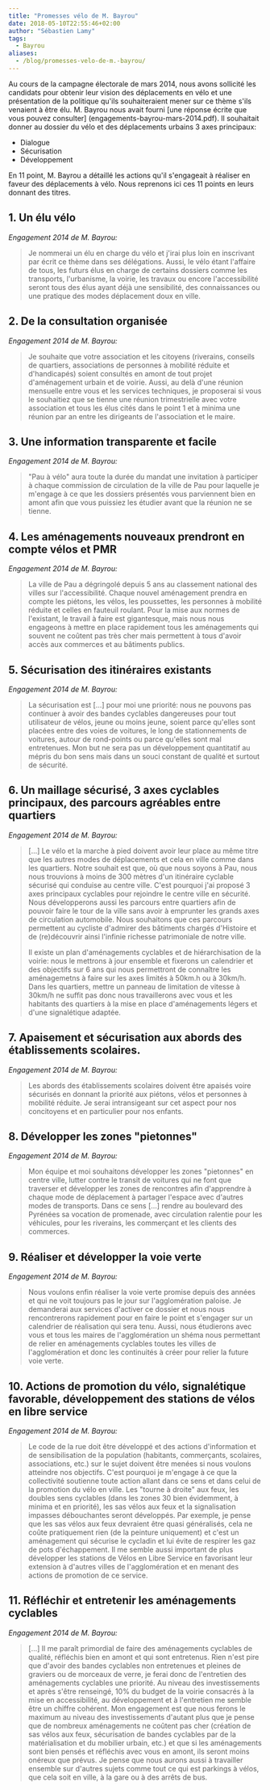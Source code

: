```yaml
---
title: "Promesses vélo de M. Bayrou"
date: 2018-05-10T22:55:46+02:00
author: "Sébastien Lamy"
tags:
  - Bayrou
aliases:
  - /blog/promesses-velo-de-m.-bayrou/
---
```


Au cours de la campagne électorale de mars 2014, nous avons sollicité les
candidats pour obtenir leur vision des déplacements en vélo et une présentation
de la politique qu'ils souhaiteraient mener sur ce thème s'ils venaient à être
élu. M. Bayrou nous avait fourni [une réponse écrite que vous pouvez consulter]
(engagements-bayrou-mars-2014.pdf). Il souhaitait donner au dossier du vélo et
des déplacements urbains 3 axes principaux:

* Dialogue
* Sécurisation
* Développement

En 11 point, M. Bayrou a détaillé les actions qu'il s'engageait à réaliser en
faveur des déplacements à vélo. Nous reprenons ici ces 11 points en leurs
donnant des titres<!-- et en plaçant en face nos constats et commentaires pour
chacun d'eux. Nous tâcherons de tenir à jour ce carnet de bord vigilant-->.



## 1. Un élu vélo

_Engagement 2014 de M. Bayrou:_

> Je nommerai un élu en charge du vélo et j'irai plus loin en inscrivant par
> écrit ce thème dans ses délégations. Aussi, le vélo étant l'affaire de tous,
> les futurs élus en charge de certains dossiers comme les transports,
> l'urbanisme, la voirie, les travaux ou encore l'accessibilité seront tous des
> élus ayant déjà une sensibilité, des connaissances ou une pratique des modes
> déplacement doux en ville.

<!--
### Constat

M. Bayrou a effectivement nommé M. Boniface, adhérent de longue date de Pau à
Vélo, en charge du développement durable et des transport. Cependant, apparament
desespéré par le manque de prise en compte de son travail, M. Boniface nous a
signifié le 8 mars 2018 qu'il ne s'occupait plus du dossier vélo. Il n'y a donc
actuellement plus de responsable vélo parmis les élus.

M. Brin, en charge de la coordination générale et de l'urbanisme, est de fait
l'homme clé des aménagements de l'agglomération. Nous pouvons le créditer
d'afficher une volonté de sortir du "tout voiture", mais nous ne l'avons pas
croisé en vélo dans notre ville, ne manquez pas de nous informer si cela vous
arrive.

M. Capéran (travaux), nous a fait part de sa pratique du vélo lors de notre
rencontre au rassemblement du 4 mars pour l'accessibilité de la passerelle.
D'après nos éléments, il s'agirait surtout d'une pratique de loisir plus
que d'une pratique utilitaire. N'hésitez pas à nous signaler si vous le
croisez régulièrement à vélo en ville.

### Commentaire

Ce point n'est plus respecté, et il est de peu d'utilité si la voix du vélo
reste placardisé. Avant l'élu vélo, il faut un maire qui ait une vraie envie de
favoriser le vélo comme moyen de transport. L'élu vélo avec des pouvoirs
conséquents n'est que la suite logique de ce préalable indispensable.
Nous espérons contribuer à changer la vision de M. le maire par nos actions
et le dialogue que nous pourrons mettre en place. -->

## 2. De la consultation organisée

_Engagement 2014 de M. Bayrou:_

> Je souhaite que votre association et les citoyens (riverains, conseils de
> quartiers, associations de personnes à mobilité réduite et d'handicapés)
> soient consultés en amont de tout projet d'aménagement urbain et de voirie.
> Aussi, au delà d'une réunion mensuelle entre vous et les services techniques,
> je proposerai si vous le souhaitiez que se tienne une réunion trimestrielle
> avec votre association et tous les élus cités dans le point 1 et à minima une
> réunion par an entre les dirigeants de l'association et le maire.

<!--
### Constat

* Nombreux sont le projets de voiries qui ont été fait sans consulter notre
association: Etigny, place Gramont, rue du Mohédan, Boulevard des Pyrénées, rue
des Alliés, rue Carnot, rue Orléan/Nogué, place Verdun, avenue Trespoey. Il ne
fait aucun doute que sur toutes ces rénovations, le déplacement en vélo aurait
pu être largement plus favorisé si la volonté de le faire avait été là.  Pour la
passerelle entre Bizanos et Mazères-Lezons, l'agglo nous a demandé le type de
goulotte à mettre en place aux abords des escaliers. La décision "escalier"
avait déjà été actée sans consultation préalable.
* Nous n'avons jamais été conviés à une "réunion mensuelle" avec les services
techniques.
* Bien que nous souhaitions une réunion trimestrielle avec les élus du point 1, ce
type de réunion ne nous a jamais été proposé. Les seules réunions avec les élus
qui ont eu lieu à ce jour avec les élus ont été:
  * une réunion de présentation du plan vélo, pour un processus de concertation
  avorté immédiatement
  * une réunion sur l'accessibilité de la passerelle Bizanos/Mazères-Lezons,
  suite à un rassemblement public le 4 mars, plusieurs lettres de relance de
  notre part, et alors que l'inauguration de la passerelle était fixée avec
  une date très proche.
* La rencontre annuelle avec M. le maire n'a jamais eu lieu. Il reste possible
de l'interpeller publiquement au forum citoyen tous les vendredi soir où
il a lieu.
* En décembre 2017, le SMTU a fait preuve de volontarisme en nous invitant pour
nous présenter les évolutions envisagées pour son service de vélo en location
longue durée, et vélo en libre service.

### Commentaire

* La réunion mensuelle avec les services techniques devait avoir lieu le 13è mois.
* Nous souhaitons une réunion trimestrielle avec les élus cité au point 1, nous
n'avions pas compris que ce souhait devait être manifesté par voie de
rassemblements public, comme celui du 4 mars qui nous a permis d'obtenir notre
deuxième rencontre avec eux depuis 2014, et avec un ordre du jour assez restreint
(la passerelle)
* A l'heure où j'écris ces lignes (14 mai 2018), nous avons justement profité du
forum du 20 avril 2018 pour demander la mise en place d'un processus de
consultation sur les projets de voiries, et  une réunion en ce sens est prévu
avec les services techniques le 16 mai. Nous espérons que la tenue de cet
engagement va finir par se mettre en place. Espérons notamment pouvoir faire
entendre la voix du déplacement à vélo sur la rénovation des
Halles/foirail/Carnot, ainsi que pour toutes les rénovations liées au BHNS-->


## 3. Une information transparente et facile

_Engagement 2014 de M. Bayrou:_

> "Pau à vélo" aura toute la durée du mandat une invitation à participer à
> chaque commission de circulation de la ville de Pau pour laquelle je m'engage à
> ce que les dossiers présentés vous parviennent bien en amont afin que vous
> puissiez les étudier avant que la réunion ne se tienne.

<!--
### Constat

Cet engagement n'a clairement pas été respecté pour les réfections de voiries,
pour lesquels aucun document ne nous a été transmis. Nous avons pu recevoir des
documents de la mairie qu'à une occasion depuis l'élection de M. Bayrou: Pour le
plan vélo, un dossier nous a été transmis le 13 avril 2017 pour une réunion le 3
mai 2017, et un avis à rendre pour le 5 mai. Ces délais ne sont pas "bien en
amont" pour des bénévoles qui ont une vie active et doivent trouver le temps de
se réunir après s'être documenté.
-->


## 4. Les aménagements nouveaux prendront en compte vélos et PMR

_Engagement 2014 de M. Bayrou:_

> La ville de Pau a dégringolé depuis 5 ans au classement national des villes
> sur l'accessibilité. Chaque nouvel aménagement prendra en compte les piétons,
> les vélos, les poussettes, les personnes à mobilité réduite et celles en
> fauteuil roulant. Pour la mise aux normes de l'existant, le travail à faire
> est gigantesque, mais nous nous engageons à mettre en place rapidement tous
> les aménagements qui souvent ne coûtent pas très cher mais permettent à tous
> d'avoir accès aux commerces et au bâtiments publics.

<!--
### Constat

* Ce point est mis à mal au niveau de la communauté d'agglomération, dont M.
Bayrou est président. L'inauguration de la passerelle entre Bizanos et
Mazères-Lezons se fera le 18 mai 2018 sans son accessibilité pour tous. A
l'heure où j'écris ces lignes (14 mai 2018), les élus de l'agglomération ont
manifesté une volonté de réaliser l'accessibilité de la passerelle en y
impliquant les acteurs concernés. Reste à transformer l'essai.
* Dans un passé proche, de nombreuse panne prolongée d'ascenseur sont venus
contredire cette priorité accordé à l'accessibilité. L'ascenseur PMR du
funiculaire est resté en panne pendant un mois, et les ascenseurs du Hédas ont
connus plusieurs disfonctionnement qui ont tardés à être résolus. Au Hédas, nous
regrettons que la pente douce vers la place d'Espagne ait été balayée au premier
obstacle technique rencontré. L'avantage de la pente est qu'elle ne tombe pas en
panne.
* Le gros point noir de l'accessibilité publique à Pau reste la gare SNCF, et les
services de M. Bayrou ont informés en forum citoyen qu'ils bataillent contre les
nombreux obstacles que leur pose la SNCF et les batiments de France sur le sujet.

### Commentaire

Les aménagements les moins chers sont ceux qu'on ne fait pas, mais ils ne
permettent pas à tous d'accéder aux batiments publics. Nous espérons la
réalisation effective de l'accessibilité de la passerelle avec une pente douce,
regrettons l'annulation du projet de pente douce vers la place d'Espagne depuis
le Hédas, et souhaitons que M. Bayrou réussisse sa bataille pour l'accessibilité
de la gare.
-->


## 5. Sécurisation des itinéraires existants

_Engagement 2014 de M. Bayrou:_

> La sécurisation est [...] pour moi une priorité: nous ne pouvons pas continuer à
> avoir des bandes cyclables dangereuses pour tout utilisateur de vélos, jeune
> ou moins jeune, soient parce qu'elles sont placées entre des voies de
> voitures, le long de stationnements de voitures, autour de rond-points ou
> parce qu'elles sont mal entretenues. Mon but ne sera pas un développement
> quantitatif au mépris du bon sens mais dans un souci constant de qualité et
> surtout de sécurité.

<!--
### Constat

Depuis le début de la mandature, l'entretien de la peinture et de l'espace
cyclable est loin d'avoir été irréprochable. Aucune bande "dangereuse" n'a
été modifiée à notre connaissance.
M. Bayrou ne nous a pas menti en nous prévenant que "son but ne sera pas un
développement quantitatif": Le réseau cyclable est resté quasiment inchangé
jusqu'à présent, hormis la création de la piste du boulevard des Pyrénées
et le tracé le long de l'avenue Trespoey.
-->


## 6. Un maillage sécurisé, 3 axes cyclables principaux, des parcours agréables entre quartiers

_Engagement 2014 de M. Bayrou:_

> [...] Le vélo et la marche à pied doivent avoir leur place au même titre que
> les autres modes de déplacements et cela en ville comme dans les quartiers.
> Notre souhait est que, où que nous soyons à Pau, nous nous trouvions à moins
> de 300 mètres d'un itinéraire cyclable sécurisé qui conduise au centre ville.
> C'est pourquoi j'ai proposé 3 axes principaux cyclables pour rejoindre le
> centre ville en sécurité. Nous développerons aussi les parcours entre
> quartiers afin de pouvoir faire le tour de la ville sans avoir à emprunter les
> grands axes de circulation automobile. Nous souhaitons que ces parcours
> permettent au cycliste d'admirer des bâtiments chargés d'Histoire et de
> (re)découvrir ainsi l'infinie richesse patrimoniale de notre ville.
>
> Il existe un plan d'aménagements cyclables et de hiérarchisation de la voirie:
> nous le mettrons à jour ensemble et fixerons un calendrier et des objectifs
> sur 6 ans qui nous permettront de connaître les aménagemetns à faire sur les
> axes limités à 50km.h ou à 30km/h. Dans les quartiers, mettre un panneau de
> limitation de vitesse à 30km/h ne suffit pas donc nous travaillerons avec vous
> et les habitants des quartiers à la mise en place d'aménagements légers et
> d'une signalétique adaptée.

<!--
Baromètre: accès au centre ville = point noir
Aménagements légers zone 30: on les attends comme à Billère
Plan vélo: voir la consultation fantoche, qu'il faut relancer.

# Commentaire
au même titre -> Il faudrait les favoriser, pas seulement les mettre au même titre
-->


## 7. Apaisement et sécurisation aux abords des établissements scolaires.

_Engagement 2014 de M. Bayrou:_

> Les abords des établissements scolaires doivent être apaisés voire sécurisés
> en donnant la priorité aux piétons, vélos et personnes à mobilité réduite. Je
> serai intransigeant sur cet aspect pour nos concitoyens et en particulier pour
> nos enfants.

<!--
Vrai pour ce qui est touchén par le BHNS (Henri iv et calandreta). Mais le futur reste lointain
Accès rue viard reste un enfer.
-->

## 8. Développer les zones "pietonnes"

_Engagement 2014 de M. Bayrou:_

> Mon équipe et moi souhaitons développer les zones "pietonnes" en centre ville,
> lutter contre le transit de voitures qui ne font que traverser et développer
> les zones de rencontres afin d'apprendre à chaque mode de déplacement à
> partager l'espace avec d'autres modes de transports. Dans ce sens [...] rendre
> au boulevard des Pyrénées sa vocation de promenade, avec circulation ralentie
> pour les véhicules, pour les riverains, les commerçant et les clients des
> commerces.


## 9. Réaliser et développer la voie verte

_Engagement 2014 de M. Bayrou:_

> Nous voulons enfin réaliser la voie verte promise depuis des années et qui ne
> voit toujours pas le jour sur l'agglomération paloise. Je demanderai aux
> services d'activer ce dossier et nous nous rencontrerons rapidement pour en
> faire le point et s'engager sur un calendrier de réalisation qui sera tenu.
> Aussi, nous étudierons avec vous et tous les maires de l'agglomération un
> shéma nous permettant de relier en aménagements cyclables toutes les villes de
> l'agglomération et donc les continuités à créer pour relier la future voie
> verte.

## 10. Actions de promotion du vélo, signalétique favorable, développement des stations de vélos en libre service

_Engagement 2014 de M. Bayrou:_

> Le code de la rue doit être développé et des actions d'information et de
> sensibilisation de la population (habitants, commerçants, scolaires,
> associations, etc.) sur le sujet doivent être menées si nous voulons atteindre
> nos objectifs. C'est pourquoi je m'engage à ce que la collectivité soutienne
> toute action allant dans ce sens et dans celui de la promotion du vélo en
> ville. Les "tourne à droite" aux feux, les doubles sens cyclables (dans les
> zones 30 bien évidemment, à minima et en priorité), les sas vélos aux feux et
> la signalisation impasses débouchantes seront développés. Par exemple, je
> pense que les sas vélos aux feux devraient être quasi généralisés, cela ne
> coûte pratiquement rien (de la peinture uniquement) et c'est un aménagement
> qui sécurise le cycladin et lui évite de respirer les gaz de pots
> d'échappement. Il me semble aussi important de plus développer les stations de
> Vélos en Libre Service en favorisant leur extension à d'autres villes de
> l'agglomération et en menant des actions de promotion de ce service.


## 11. Réfléchir et entretenir les aménagements cyclables

_Engagement 2014 de M. Bayrou:_

> [...] Il me paraît primordial de faire des aménagements cyclables de qualité,
> réfléchis bien en amont et qui sont entretenus. Rien n'est pire que d'avoir
> des bandes cyclables non entretenues et pleines de graviers ou de morceaux de
> verre, je ferai donc de l'entretien des aménagements cyclables une priorité.
> Au niveau des investissements et après s'être renseingé, 10% du budget de la
> voirie consacrés à la mise en accessibilité, au développement et à l'entretien
> me semble être un chiffre cohérent. Mon engagement est que nous ferons le
> maximum au niveau des investissements d'autant plus que je pense que de
> nombreux aménagements ne coûtent pas cher (création de sas vélos aux feux,
> sécurisation de bandes cyclables par de la matérialisation et du mobilier
> urbain, etc.) et que si les aménagements sont bien pensés et réfléchis avec
> vous en amont, ils seront moins onéreux que prévus. Je pense que nous aurons
> aussi à travailler ensemble sur d'autres sujets comme tout ce qui est parkings à
> vélos, que cela soit en ville, à la gare ou à des arrêts de bus.

